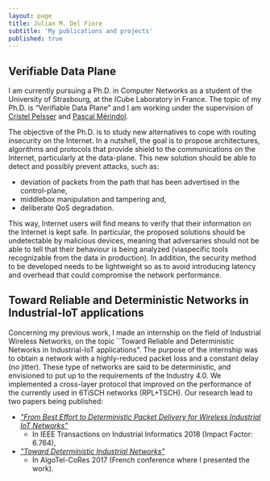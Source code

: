 ```yaml
---
layout: page
title: Julian M. Del Fiore
subtitle: 'My publications and projects'
published: true
---
```


## Verifiable Data Plane

I am currently pursuing a Ph.D. in Computer Networks as a student of the University of Strasbourg, at the ICube Laboratory in France.
The topic of my Ph.D. is “Verifiable Data Plane” and I am working under the supervision of [Cristel Pelsser](https://scholar.google.com/citations?hl=es&user=H8FD7qQAAAAJ) and [Pascal Mérindol](https://scholar.google.com/citations?user=RioxMC8AAAAJ&hl=es&oi=ao).

The objective of the Ph.D. is to study new alternatives to cope with routing insecurity on the Internet. 
In a nutshell, the goal is to propose architectures, algorithms and protocols that provide shield to the communications on the Internet, particularly at the data-plane.
This new solution should be able to detect and possibly prevent attacks, such as:
  
 * deviation of packets from the path that has been advertised in the control-plane,
 * middlebox manipulation and tampering and, 
 * deliberate QoS degradation.
 
This way, Internet users will find means to verify that their information on the Internet is kept safe.
In particular, the proposed solutions should be undetectable by malicious devices, meaning that adversaries should not be able to tell that their behaviour is being analyzed (viaspecific tools recognizable from the data in production).
In addition, the security method to be developed needs to be lightweight so as to avoid introducing latency and overhead that could compromise the network performance.

## Toward Reliable and Deterministic Networks in Industrial-IoT applications
 
 Concerning my previous work, I made an internship on the field of Industrial Wireless Networks, on the topic ``Toward Reliable and Deterministic Networks in Industrial-IoT applications". The purpose of the internship was to obtain a network with a highly-reduced packet loss and a constant delay (no jitter). These type of networks are said to be deterministic, and envisioned to put up to the requirements of the Industry 4.0. We implemented a cross-layer protocol that improved on the performance of the currently used in 6TiSCH networks (RPL+TSCH). Our research lead to two papers being published:

* [_"From Best Effort to Deterministic Packet Delivery for Wireless Industrial IoT Networks"_](https://ieeexplore.ieee.org/document/8412519)
  * In IEEE Transactions on Industrial Informatics 2018 (Impact Factor: 6.764),
* [_"Toward Deterministic Industrial Networks"_](https://hal.archives-ouvertes.fr/hal-01519185/document)
  * In AlgoTel-CoRes 2017 (French conference where I presented the work).
